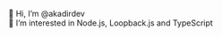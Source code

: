 👋 Hi, I’m @akadirdev <br />
👀 I’m interested in Node.js, Loopback.js and TypeScript

<!---
akadirdev/akadirdev is a ✨ special ✨ repository because its `README.md` (this file) appears on your GitHub profile.
You can click the Preview link to take a look at your changes.
--->
